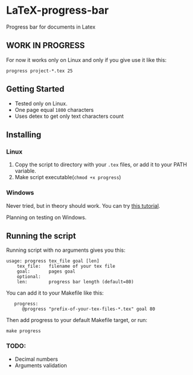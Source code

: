 # LaTeX-progress-bar
Progress bar for documents in Latex

## WORK IN PROGRESS
For now it works only on Linux and only if you give use it like this:
```
progress project-*.tex 25
```

## Getting Started
 - Tested only on Linux.
 - One page equal `1800` characters
 - Uses detex to get only text characters count

## Installing 
### Linux
1. Copy the script to directory with your `.tex` files, or add it to your PATH variable.
2. Make script executable(`chmod +x progress`)

### Windows 
Never tried, but in theory should work. You can try [this tutorial](https://www.howtogeek.com/261591/how-to-create-and-run-bash-shell-scripts-on-windows-10/).

Planning on testing on Windows.

## Running the script
Running script with no arguments gives you this:

```
usage: progress tex_file goal [len]
	tex_file: 	filename of your tex file
	goal: 		pages goal
	optional:
	len: 		progress bar length (default=80)
```

You can add it to your Makefile like this:
```
   progress:                                                                       
      @progress "prefix-of-your-tex-files-*.tex" goal 80                              
```
Then add progress to your default Makefile target, or run:
```
make progress
```

### TODO:
- Decimal numbers
- Arguments validation
